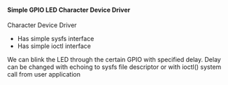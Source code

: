 #### Simple GPIO LED Character Device Driver

Character Device Driver

- Has simple sysfs interface
- Has simple ioctl interface

We can blink the LED through the certain GPIO with specified delay.
Delay can be changed with echoing to sysfs file descriptor or with ioctl()
system call from user application
